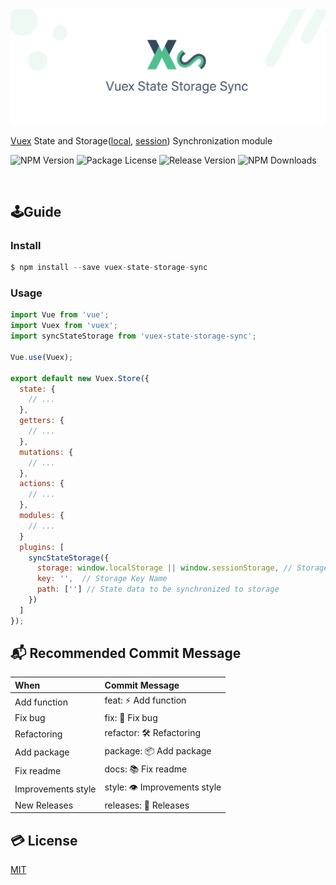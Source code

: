 <img src='https://github.com/ljlm0402/vuex-state-storage-sync/raw/images/logo.jpg' border='0' alt='logo' />

[Vuex](https://vuex.vuejs.org/) State and Storage([local](https://developer.mozilla.org/en-US/docs/Web/API/Window/localStorage), [session](https://developer.mozilla.org/en-US/docs/Web/API/Window/sessionStorage)) Synchronization module

<img src="https://img.shields.io/npm/v/vuex-state-storage-sync.svg" alt="NPM Version" /> <img src="https://img.shields.io/npm/l/vuex-state-storage-sync.svg" alt="Package License" /> <img src="https://img.shields.io/github/v/release/ljlm0402/vuex-state-storage-sync" alt="Release Version" /> <img src="https://img.shields.io/npm/dm/vuex-state-storage-sync.svg" alt="NPM Downloads" />

<br />

## 🕹Guide

### Install

```js
$ npm install --save vuex-state-storage-sync
```

### Usage

```js
import Vue from 'vue';
import Vuex from 'vuex';
import syncStateStorage from 'vuex-state-storage-sync';

Vue.use(Vuex);

export default new Vuex.Store({
  state: {
    // ...
  },
  getters: {
    // ...
  },
  mutations: {
    // ...
  },
  actions: {
    // ...
  },
  modules: {
    // ...
  }
  plugins: [
    syncStateStorage({
      storage: window.localStorage || window.sessionStorage, // Storage Types
      key: '',  // Storage Key Name
      path: [''] // State data to be synchronized to storage
    })
  ]
});
```

## 📬 Recommended Commit Message

|  When |  Commit Message  |
|:--------|:-----------|
| Add function | feat: ⚡️ Add function |
| Fix bug | fix: 🐞 Fix bug |
| Refactoring | refactor: 🛠 Refactoring |
| Add package | package: 📦 Add package |
| Fix readme | docs: 📚 Fix readme |
| Improvements style | style: 👁 Improvements style |
| New Releases | releases: 🎉 Releases |

## 💳 License

[MIT](LICENSE)
